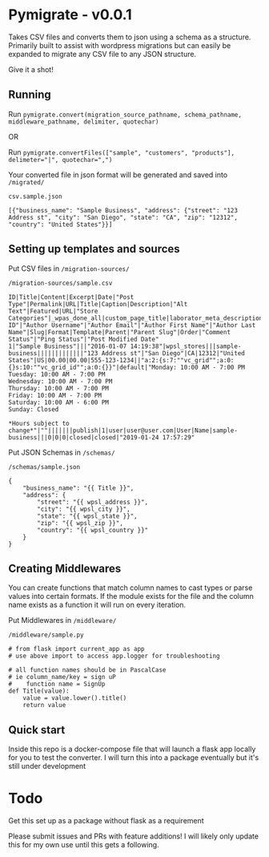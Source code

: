 # Pymigrate - v0.0.1

Takes CSV files and converts them to json using a schema as a structure. Primarily built to assist with wordpress migrations but can easily be expanded to migrate any CSV file to any JSON structure.

Give it a shot!

## Running

Run `pymigrate.convert(migration_source_pathname, schema_pathname, middleware_pathname, delimiter, quotechar)`

OR

Run `pymigrate.convertFiles(["sample", "customers", "products"], delimeter="|", quotechar=",")`

Your converted file in json format will be generated and saved into `/migrated/`

`csv.sample.json`
```
[{"business_name": "Sample Business", "address": {"street": "123 Address st", "city": "San Diego", "state": "CA", "zip": "12312", "country": "United States"}}]
```

## Setting up templates and sources

Put CSV files in `/migration-sources/`

`/migration-sources/sample.csv`
```
ID|Title|Content|Excerpt|Date|"Post Type"|Permalink|URL|Title|Caption|Description|"Alt Text"|Featured|URL|"Store Categories"|_wpas_done_all|custom_page_title|laborator_meta_description|laborator_meta_keywords|laborator_meta_robots_index|laborator_meta_robots_follow|wpsl_address|wpsl_city|wpsl_state|wpsl_zip|wpsl_country|wpsl_country_iso|wpsl_lat|wpsl_lng|wpsl_phone|wpsl_url|_vc_post_settings|slide_template|wpsl_hours|wpsl_email|wpsl_address2|rs_page_bg_color|wpsl_fax|_wp_trash_meta_status|_wp_trash_meta_time|_wp_desired_post_slug|Status|"Author ID"|"Author Username"|"Author Email"|"Author First Name"|"Author Last Name"|Slug|Format|Template|Parent|"Parent Slug"|Order|"Comment Status"|"Ping Status"|"Post Modified Date"
1|"Sample Business"|||"2016-01-07 14:19:38"|wpsl_stores|||sample-business|||||||||||||"123 Address st"|"San Diego"|CA|12312|"United States"|US|00.00|00.00|555-123-1234||"a:2:{s:7:""vc_grid"";a:0:{}s:10:""vc_grid_id"";a:0:{}}"|default|"Monday: 10:00 AM - 7:00 PM
Tuesday: 10:00 AM - 7:00 PM
Wednesday: 10:00 AM - 7:00 PM
Thursday: 10:00 AM - 7:00 PM
Friday: 10:00 AM - 7:00 PM
Saturday: 10:00 AM - 6:00 PM
Sunday: Closed

*Hours subject to change*"|""|||||||publish|1|user|user@user.com|User|Name|sample-business|||0|0|0|closed|closed|"2019-01-24 17:57:29"
```

Put JSON Schemas in `/schemas/`

`/schemas/sample.json`
```
{
    "business_name": "{{ Title }}",
    "address": {
        "street": "{{ wpsl_address }}",
        "city": "{{ wpsl_city }}",
        "state": "{{ wpsl_state }}",
        "zip": "{{ wpsl_zip }}",
        "country": "{{ wpsl_country }}"
    }
}
```

## Creating Middlewares

You can create functions that match column names to cast types or parse values into certain formats. If the module exists for the file and the column name exists as a function it will run on every iteration.

Put Middlewares in `/middleware/`

`/middleware/sample.py`
```
# from flask import current_app as app
# use above import to access app.logger for troubleshooting

# all function names should be in PascalCase
# ie column_name/key = sign uP
#    function name = SignUp
def Title(value):
    value = value.lower().title()
    return value
```

## Quick start
Inside this repo is a docker-compose file that will launch a flask app locally for you to test the converter. I will turn this into a package eventually but it's still under development

# Todo
Get this set up as a package without flask as a requirement

Please submit issues and PRs with feature additions! I will likely only update this for my own use until this gets a following.
